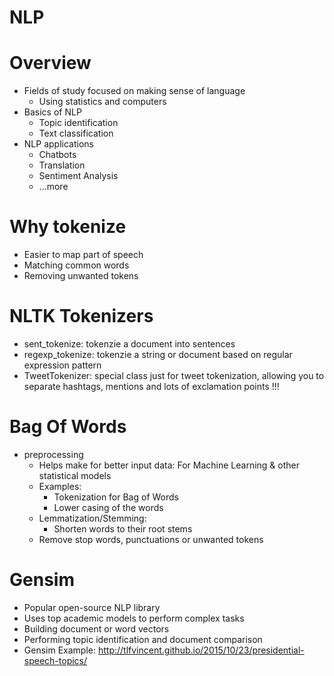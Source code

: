# NLP

# Overview

  - Fields of study focused on making sense of language
    - Using statistics and computers
  - Basics of NLP
    - Topic identification
    - Text classification
  - NLP applications
    - Chatbots
    - Translation
    - Sentiment Analysis
    - ...more

# Why tokenize

  - Easier to map part of speech
  - Matching common words
  - Removing unwanted tokens

# NLTK Tokenizers

  - sent_tokenize: tokenzie a document into sentences
  - regexp_tokenize: tokenzie a string or document based on regular expression pattern
  - TweetTokenizer: special class just for tweet tokenization, allowing you to separate hashtags, mentions and lots of exclamation points !!!
  
# Bag Of Words

  - preprocessing
    - Helps make for better input data: For Machine Learning & other statistical models
    - Examples:
      - Tokenization for Bag of Words
      - Lower casing of the words
    - Lemmatization/Stemming:
      - Shorten words to their root stems
    - Remove stop words, punctuations or unwanted tokens 

# Gensim
  - Popular open-source NLP library
  - Uses top academic models to perform complex tasks
  - Building document or word vectors
  - Performing topic identification and document comparison
  - Gensim Example: http://tlfvincent.github.io/2015/10/23/presidential-speech-topics/
  
